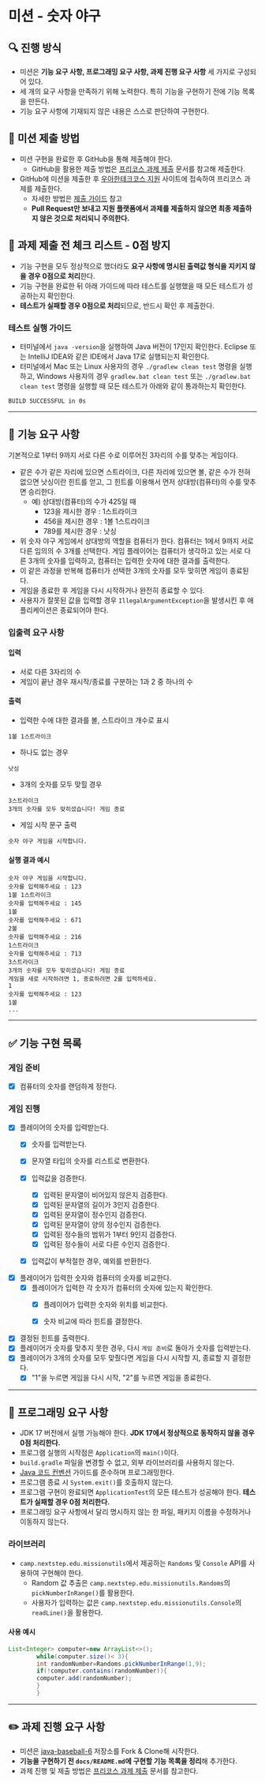 # 미션 - 숫자 야구

## 🔍 진행 방식

- 미션은 **기능 요구 사항, 프로그래밍 요구 사항, 과제 진행 요구 사항** 세 가지로 구성되어 있다.
- 세 개의 요구 사항을 만족하기 위해 노력한다. 특히 기능을 구현하기 전에 기능 목록을 만든다.
- 기능 요구 사항에 기재되지 않은 내용은 스스로 판단하여 구현한다.

## 📮 미션 제출 방법

- 미션 구현을 완료한 후 GitHub을 통해 제출해야 한다.
    - GitHub을 활용한 제출 방법은 [프리코스 과제 제출](https://github.com/woowacourse/woowacourse-docs/tree/master/precourse) 문서를 참고해
      제출한다.
- GitHub에 미션을 제출한 후 [우아한테크코스 지원](https://apply.techcourse.co.kr) 사이트에 접속하여 프리코스 과제를 제출한다.
    - 자세한 방법은 [제출 가이드](https://github.com/woowacourse/woowacourse-docs/tree/master/precourse#제출-가이드) 참고
    - **Pull Request만 보내고 지원 플랫폼에서 과제를 제출하지 않으면 최종 제출하지 않은 것으로 처리되니 주의한다.**

## 🚨 과제 제출 전 체크 리스트 - 0점 방지

- 기능 구현을 모두 정상적으로 했더라도 **요구 사항에 명시된 출력값 형식을 지키지 않을 경우 0점으로 처리**한다.
- 기능 구현을 완료한 뒤 아래 가이드에 따라 테스트를 실행했을 때 모든 테스트가 성공하는지 확인한다.
- **테스트가 실패할 경우 0점으로 처리**되므로, 반드시 확인 후 제출한다.

### 테스트 실행 가이드

- 터미널에서 `java -version`을 실행하여 Java 버전이 17인지 확인한다.
  Eclipse 또는 IntelliJ IDEA와 같은 IDE에서 Java 17로 실행되는지 확인한다.
- 터미널에서 Mac 또는 Linux 사용자의 경우 `./gradlew clean test` 명령을 실행하고,
  Windows 사용자의 경우 `gradlew.bat clean test` 또는 `./gradlew.bat clean test` 명령을 실행할 때 모든 테스트가 아래와 같이 통과하는지 확인한다.

```
BUILD SUCCESSFUL in 0s
```

---

## 🚀 기능 요구 사항

기본적으로 1부터 9까지 서로 다른 수로 이루어진 3자리의 수를 맞추는 게임이다.

- 같은 수가 같은 자리에 있으면 스트라이크, 다른 자리에 있으면 볼, 같은 수가 전혀 없으면 낫싱이란 힌트를 얻고, 그 힌트를 이용해서 먼저 상대방(컴퓨터)의 수를 맞추면 승리한다.
    - 예) 상대방(컴퓨터)의 수가 425일 때
        - 123을 제시한 경우 : 1스트라이크
        - 456을 제시한 경우 : 1볼 1스트라이크
        - 789를 제시한 경우 : 낫싱
- 위 숫자 야구 게임에서 상대방의 역할을 컴퓨터가 한다. 컴퓨터는 1에서 9까지 서로 다른 임의의 수 3개를 선택한다. 게임 플레이어는 컴퓨터가 생각하고 있는 서로 다른 3개의 숫자를 입력하고, 컴퓨터는 입력한
  숫자에 대한
  결과를 출력한다.
- 이 같은 과정을 반복해 컴퓨터가 선택한 3개의 숫자를 모두 맞히면 게임이 종료된다.
- 게임을 종료한 후 게임을 다시 시작하거나 완전히 종료할 수 있다.
- 사용자가 잘못된 값을 입력할 경우 `IllegalArgumentException`을 발생시킨 후 애플리케이션은 종료되어야 한다.

### 입출력 요구 사항

#### 입력

- 서로 다른 3자리의 수
- 게임이 끝난 경우 재시작/종료를 구분하는 1과 2 중 하나의 수

#### 출력

- 입력한 수에 대한 결과를 볼, 스트라이크 개수로 표시

```
1볼 1스트라이크
```

- 하나도 없는 경우

```
낫싱
```

- 3개의 숫자를 모두 맞힐 경우

```
3스트라이크
3개의 숫자를 모두 맞히셨습니다! 게임 종료
```

- 게임 시작 문구 출력

```
숫자 야구 게임을 시작합니다.
``` 

#### 실행 결과 예시

```
숫자 야구 게임을 시작합니다.
숫자를 입력해주세요 : 123
1볼 1스트라이크
숫자를 입력해주세요 : 145
1볼
숫자를 입력해주세요 : 671
2볼
숫자를 입력해주세요 : 216
1스트라이크
숫자를 입력해주세요 : 713
3스트라이크
3개의 숫자를 모두 맞히셨습니다! 게임 종료
게임을 새로 시작하려면 1, 종료하려면 2를 입력하세요.
1
숫자를 입력해주세요 : 123
1볼
...
```

---

## ✅ 기능 구현 목록

### 게임 준비

- [x] 컴퓨터의 숫자를 랜덤하게 정한다.

### 게임 진행

- [x] 플레이어의 숫자를 입력받는다.
    - [x] 숫자를 입력받는다.
    - [x] 문자열 타입의 숫자를 리스트로 변환한다.
    - [x] 입력값을 검증한다.
        - [x] 입력된 문자열이 비어있지 않은지 검증한다.
        - [x] 입력된 문자열의 길이가 3인지 검증한다.
        - [x] 입력된 문자열이 정수인지 검증한다.
        - [x] 입력된 문자열이 양의 정수인지 검증한다.
        - [x] 입력된 정수들의 범위가 1부터 9인지 검증한다.
        - [x] 입력된 정수들이 서로 다른 수인지 검증한다.
    - [x] 입력값이 부적절한 경우, 예외를 반환한다.


- [x] 플레이어가 입력한 숫자와 컴퓨터의 숫자를 비교한다.
    - [x] 플레이어가 입력한 각 숫자가 컴퓨터의 숫자에 있는지 확인한다.
        - [x] 플레이어가 입력한 숫자와 위치를 비교한다.
        - [x] 숫자 비교에 따라 힌트를 결정한다.


- [x] 결정된 힌트를 출력한다.
- [x] 플레이어가 숫자를 맞추지 못한 경우, 다시 `게임 준비`로 돌아가 숫자를 입력받는다.
- [x] 플레이어가 3개의 숫자를 모두 맞췄다면 게임을 다시 시작할 지, 종료할 지 결정한다.
    - [x] "1"을 누르면 게임을 다시 시작, "2"를 누르면 게임을 종료한다.

---

## 🎯 프로그래밍 요구 사항

- JDK 17 버전에서 실행 가능해야 한다. **JDK 17에서 정상적으로 동작하지 않을 경우 0점 처리한다.**
- 프로그램 실행의 시작점은 `Application`의 `main()`이다.
- `build.gradle` 파일을 변경할 수 없고, 외부 라이브러리를 사용하지 않는다.
- [Java 코드 컨벤션](https://github.com/woowacourse/woowacourse-docs/tree/master/styleguide/java) 가이드를 준수하며 프로그래밍한다.
- 프로그램 종료 시 `System.exit()`를 호출하지 않는다.
- 프로그램 구현이 완료되면 `ApplicationTest`의 모든 테스트가 성공해야 한다. **테스트가 실패할 경우 0점 처리한다.**
- 프로그래밍 요구 사항에서 달리 명시하지 않는 한 파일, 패키지 이름을 수정하거나 이동하지 않는다.

### 라이브러리

- `camp.nextstep.edu.missionutils`에서 제공하는 `Randoms` 및 `Console` API를 사용하여 구현해야 한다.
    - Random 값 추출은 `camp.nextstep.edu.missionutils.Randoms`의 `pickNumberInRange()`를 활용한다.
    - 사용자가 입력하는 값은 `camp.nextstep.edu.missionutils.Console`의 `readLine()`을 활용한다.

#### 사용 예시

```java
List<Integer> computer=new ArrayList<>();
        while(computer.size()< 3){
        int randomNumber=Randoms.pickNumberInRange(1,9);
        if(!computer.contains(randomNumber)){
        computer.add(randomNumber);
        }
        }
```

---

## ✏️ 과제 진행 요구 사항

- 미션은 [java-baseball-6](https://github.com/woowacourse-precourse/java-baseball-6) 저장소를 Fork & Clone해 시작한다.
- **기능을 구현하기 전 `docs/README.md`에 구현할 기능 목록을 정리**해 추가한다.
- 과제 진행 및 제출 방법은 [프리코스 과제 제출](https://github.com/woowacourse/woowacourse-docs/tree/master/precourse) 문서를 참고한다.
